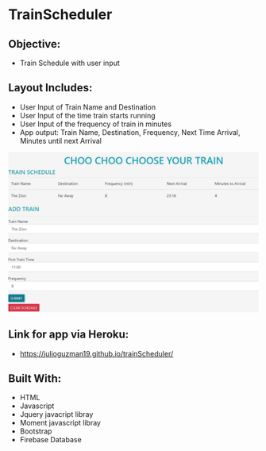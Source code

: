 # TrainScheduler

## Objective:

- Train Schedule with user input

## Layout Includes:

- User Input of Train Name and Destination
- User Input of the time train starts running
- User Input of the frequency of train in minutes
- App output: Train Name, Destination, Frequency, Next Time Arrival, Minutes until next Arrival

![alt text](https://github.com/julioguzman19/trainScheduler/blob/master/assets/images/Layout.JPG)

## Link for app via Heroku:

- https://julioguzman19.github.io/trainScheduler/

## Built With:

- HTML
- Javascript
- Jquery javacript libray
- Moment javascript libray
- Bootstrap
- Firebase Database
